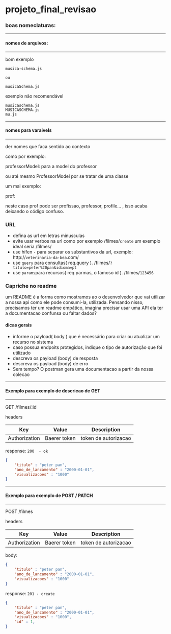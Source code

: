 # projeto_final_revisao

### boas nomeclaturas:

---
#### nomes de arquivos:
---
bom exemplo

```
musica-schema.js

ou 

musicaSchema.js

```

exemplo não recomendável

```
musicaschema.js
MUSICASCHEMA.js
mu.js

```
---
#### nomes para varaivels
---
der nomes que faca sentido ao contexto

como por exemplo:

professorModel: para a model do professor

ou até mesmo ProfessorModel por se tratar de uma classe


um mal exemplo:

prof: 

neste caso prof pode ser profissao, professor, profile... ,
isso acaba deixando o código confuso.


### URL

- defina as url em letras minusculas
- evite usar verbos na url como por exemplo /filmes/`create` um exemplo ideal seria /filmes/
- use hífen `-` para separar os substantivos da url, exemplo:  http://`veterinaria-da-bea`.com/
- use `query` para consultas( req.query ).  /filmes/`?titulo=peter%20pan&idioma=pt` 
- use `params`para recursos( req.parmas, o famoso id ). /filmes/`123456` 


### Capriche no readme

um README é a forma como mostramos ao o desenvolvedor que vai utilizar a nossa api
como ele pode consumi-la, utilizada. Pensando nisso, precisamos ter um readme empático,
imagina precisar usar uma API ela ter a documentacao confunsa ou faltar dados?


#### dicas gerais

 - informe o payload( body ) que é necessário para criar ou atualizar um recurso no sistema
 - caso possua endpoits protegidos, indique o tipo de autorização que foi utilizado
 - descreva os payload (body) de resposta
 - descreva os payload (body) de erro
 - Sem tempo? O postman gera uma documentacao a partir da nossa colecao

---
#### Exemplo para exemplo de descricao de GET
---

GET /filmes/:id

headers

| Key | Value | Description
| ----------- | ----------- | ----------- |
| Authorization | Baerer token | token de autorizacao |


response: `200  - ok`

```json
{
    "titulo" : "peter pan",
    "ano_de_lancamento" : "2000-01-01",
    "visualizacoes" : "1000"
}
```
---

#### Exemplo para exemplo de POST / PATCH

---
POST /filmes

headers

| Key | Value | Description
| ----------- | ----------- | ----------- |
| Authorization | Baerer token | token de autorizacao |


body:

```json
{
    "titulo" : "peter pan",
    "ano_de_lancamento" : "2000-01-01",
    "visualizacoes" : "1000"
}
```

response: `201 - create`

```json
{
    "titulo" : "peter pan",
    "ano_de_lancamento" : "2000-01-01",
    "visualizacoes" : "1000",
    "id" : 1,
}
```

